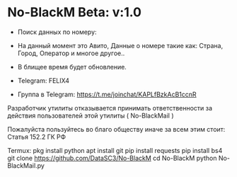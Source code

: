 # No-BlackM Beta: v:1.0
- Поиск данных по номеру:
- На данный момент это Авито, Данные о номере такие как: Страна, Город, Оператор
и многое другое..

- В блищее время будет обновление.
- Telegram: FELIX4
- Группа в Telegram: https://t.me/joinchat/KAPLfBzkAcB1ccnR

Разработчик утилиты отказывается принимать 
ответственности за действия 
пользователей этой утилиты ( No-BlackMail ) 

Пожалуйста пользуйтесь во благо обществу
иначе за всем этим стоит: Статья 152.2 ГК РФ


Termux:
pkg install python
apt install git 
pip install requests
pip install bs4 
git clone https://github.com/DataSC3/No-BlackM
cd No-BlackM
python No-BlackMail.py

